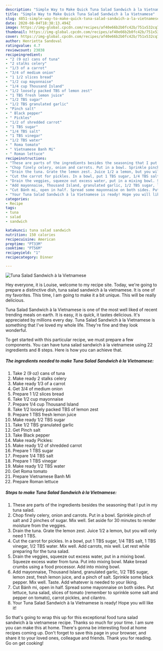 ```yaml
---
description: "Simple Way to Make Quick Tuna Salad Sandwich à la Vietnamese"
title: "Simple Way to Make Quick Tuna Salad Sandwich à la Vietnamese"
slug: 4851-simple-way-to-make-quick-tuna-salad-sandwich-a-la-vietnamese
date: 2020-08-04T18:38:13.494Z
image: https://img-global.cpcdn.com/recipes/af40e66b2b0fc42b/751x532cq70/tuna-salad-sandwich-a-la-vietnamese-recipe-main-photo.jpg
thumbnail: https://img-global.cpcdn.com/recipes/af40e66b2b0fc42b/751x532cq70/tuna-salad-sandwich-a-la-vietnamese-recipe-main-photo.jpg
cover: https://img-global.cpcdn.com/recipes/af40e66b2b0fc42b/751x532cq70/tuna-salad-sandwich-a-la-vietnamese-recipe-main-photo.jpg
author: Henrietta Sandoval
ratingvalue: 4.7
reviewcount: 23038
recipeingredient:
- "2 (9 oz) cans of tuna"
- "2 stalks celery"
- "1/3 of a carrot"
- "3/4 of medium onion"
- "1 1/2 slices bread"
- "1/2 cup mayonnaise"
- "1/4 cup Thousand Island"
- "1/2 loosely packed TBS of lemon zest"
- "1 TBS fresh lemon juice"
- "1/2 TBS sugar"
- "1/2 TBS granulated garlic"
- "Pinch salt"
- " Black pepper"
- " Pickles"
- "1/2 of shredded carrot"
- "1 TBS sugar"
- "1/4 TBS salt"
- "1 TBS vinegar"
- "1/2 TBS water"
- " Roma tomato"
- " Vietnamese Banh Mi"
- " Roman lettuce"
recipeinstructions:
- "These are parts of the ingredients besides the seasoning that I put in my tuna salad."
- "Chop finely celery, onion and carrots. Put in a bowl. Sprinkle pinch of salt and 2 pinches of sugar. Mix well. Set aside for 30 minutes to render moisture from the veggies."
- "Drain the tuna. Grate the lemon zest. Juice 1/2 a lemon, but you will only need 1 TBS."
- "Cut the carrot for pickles. In a bowl, put 1 TBS sugar, 1/4 TBS salt, 1 TBS vinegar, 1/2 TBS water. Mix well. Add carrots, mix well. Let rest while preparing for the tuna salad."
- "Drain the veggies, squeeze out excess water, put in a mixing bowl. Squeeze excess water from tuna. Put into mixing bowl. Make bread crumbs using a food processor. Add into mixing bowl."
- "Add mayonnaise, Thousand Island, granulated garlic, 1/2 TBS sugar, lemon zest, fresh lemon juice, and a pinch of salt. Sprinkle some black pepper. Mix well. Taste. Add whatever is needed to your liking."
- "Cut Bánh mi, open in half. Spread some mayonnaise on both sides. Put lettuce, tuna salad, slices of tomato (remember to sprinkle some salt and pepper on tomato), carrot pickles, and cilantro."
- "Your Tuna Salad Sandwich à la Vietnamese is ready! Hope you will like it!"
categories:
- Recipe
tags:
- tuna
- salad
- sandwich

katakunci: tuna salad sandwich 
nutrition: 150 calories
recipecuisine: American
preptime: "PT33M"
cooktime: "PT56M"
recipeyield: "1"
recipecategory: Dinner

---
```



![Tuna Salad Sandwich à la Vietnamese](https://img-global.cpcdn.com/recipes/af40e66b2b0fc42b/751x532cq70/tuna-salad-sandwich-a-la-vietnamese-recipe-main-photo.jpg)

Hey everyone, it is Louise, welcome to my recipe site. Today, we're going to prepare a distinctive dish, tuna salad sandwich à la vietnamese. It is one of my favorites. This time, I am going to make it a bit unique. This will be really delicious.

Tuna Salad Sandwich à la Vietnamese is one of the most well liked of recent trending meals on earth. It is easy, it is quick, it tastes delicious. It's appreciated by millions every day. Tuna Salad Sandwich à la Vietnamese is something that I've loved my whole life. They're fine and they look wonderful.




To get started with this particular recipe, we must prepare a few components. You can have tuna salad sandwich à la vietnamese using 22 ingredients and 8 steps. Here is how you can achieve that.

<!--inarticleads1-->

##### The ingredients needed to make Tuna Salad Sandwich à la Vietnamese:

1. Take 2 (9 oz) cans of tuna
1. Make ready 2 stalks celery
1. Make ready 1/3 of a carrot
1. Get 3/4 of medium onion
1. Prepare 1 1/2 slices bread
1. Take 1/2 cup mayonnaise
1. Prepare 1/4 cup Thousand Island
1. Take 1/2 loosely packed TBS of lemon zest
1. Prepare 1 TBS fresh lemon juice
1. Make ready 1/2 TBS sugar
1. Take 1/2 TBS granulated garlic
1. Get Pinch salt
1. Take  Black pepper
1. Make ready  Pickles:
1. Make ready 1/2 of shredded carrot
1. Prepare 1 TBS sugar
1. Prepare 1/4 TBS salt
1. Prepare 1 TBS vinegar
1. Make ready 1/2 TBS water
1. Get  Roma tomato
1. Prepare  Vietnamese Banh Mi
1. Prepare  Roman lettuce




<!--inarticleads2-->

##### Steps to make Tuna Salad Sandwich à la Vietnamese:

1. These are parts of the ingredients besides the seasoning that I put in my tuna salad.
1. Chop finely celery, onion and carrots. Put in a bowl. Sprinkle pinch of salt and 2 pinches of sugar. Mix well. Set aside for 30 minutes to render moisture from the veggies.
1. Drain the tuna. Grate the lemon zest. Juice 1/2 a lemon, but you will only need 1 TBS.
1. Cut the carrot for pickles. In a bowl, put 1 TBS sugar, 1/4 TBS salt, 1 TBS vinegar, 1/2 TBS water. Mix well. Add carrots, mix well. Let rest while preparing for the tuna salad.
1. Drain the veggies, squeeze out excess water, put in a mixing bowl. Squeeze excess water from tuna. Put into mixing bowl. Make bread crumbs using a food processor. Add into mixing bowl.
1. Add mayonnaise, Thousand Island, granulated garlic, 1/2 TBS sugar, lemon zest, fresh lemon juice, and a pinch of salt. Sprinkle some black pepper. Mix well. Taste. Add whatever is needed to your liking.
1. Cut Bánh mi, open in half. Spread some mayonnaise on both sides. Put lettuce, tuna salad, slices of tomato (remember to sprinkle some salt and pepper on tomato), carrot pickles, and cilantro.
1. Your Tuna Salad Sandwich à la Vietnamese is ready! Hope you will like it!




So that's going to wrap this up for this exceptional food tuna salad sandwich à la vietnamese recipe. Thanks so much for your time. I am sure you can make this at home. There's gonna be interesting food at home recipes coming up. Don't forget to save this page in your browser, and share it to your loved ones, colleague and friends. Thank you for reading. Go on get cooking!
